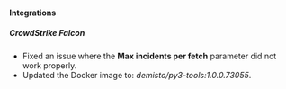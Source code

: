 
#### Integrations

##### CrowdStrike Falcon

- Fixed an issue where the **Max incidents per fetch** parameter did not work properly. 
- Updated the Docker image to: *demisto/py3-tools:1.0.0.73055*.
